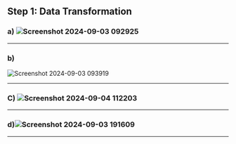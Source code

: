 ## Step 1: Data Transformation

### a) ![Screenshot 2024-09-03 092925](https://github.com/user-attachments/assets/900aebdb-273d-463a-b2a9-bf8046d40eb8)
******

### b)      
![Screenshot 2024-09-03 093919](https://github.com/user-attachments/assets/6744ae39-fcad-4901-9fdb-79a8974c93b2)
********

### C) ![Screenshot 2024-09-04 112203](https://github.com/user-attachments/assets/47ce017a-9a3b-4c89-972e-1fbe4aaaddca)
****
### d)![Screenshot 2024-09-03 191609](https://github.com/user-attachments/assets/d49f43e1-7333-4da8-aa56-d5c9a72c2654)
***

